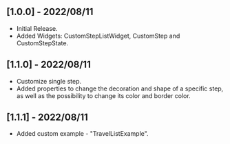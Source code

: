 ## [1.0.0] - 2022/08/11

* Initial Release.
* Added Widgets: CustomStepListWidget, CustomStep and CustomStepState.

## [1.1.0] - 2022/08/11

* Customize single step.
* Added properties to change the decoration and shape of a specific step, as well as the possibility to change its color and border color.

## [1.1.1] - 2022/08/11

* Added custom example - "TravelListExample".
